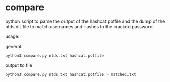 # compare
python script to parse the output of the hashcat potfile and the dump of the ntds.dit file to match usernames and hashes to the cracked password.


usage:

general 
```bash
python3 compare.py ntds.txt hashcat.potfile
```

output to file
```bash
python3 compare.py ntds.txt hashcat.potfile > matched.txt
```
